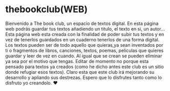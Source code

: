 
# thebookclub(WEB)
Bienvenido a The book club, un espacio de textos digital. En esta página web podrás guardar tus textos añadiendo un titulo, el texto en si, un autor... Esta página web esta creada con la finalidad de poder subir tus textos y en vez de tenerlos guardados en un cuaderno tenerlos de una forma digital. Los textos pueden ser de todo aquello que quieras,ya sean inventados por ti o fragmentos de libros, canciones, textos, poemas, peliculas que quieres guardar y leer de vez en cuando. Al igual que se crean se pueden eliminar ya sea por el motivo que tengas. Editar de momento no porque esta pensado para textos ya creados (como he dicho antes este club es un sitio donde refugiar esos textos). Claro esta que este club irá mejorando su desarrollo y apliando sus destrezas. Espero que lo disfrutes tanto como lo disfruto yo creandolo. ❤️
